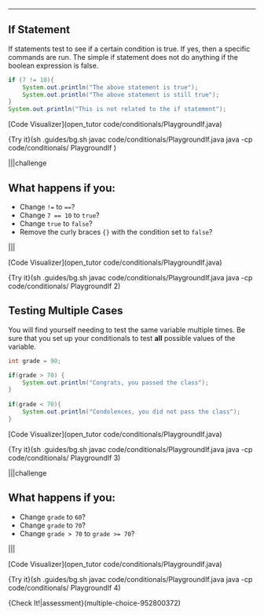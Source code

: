 ---

## If Statement

If statements test to see if a certain condition is true. If yes, then a specific commands are run. The simple if statement does not do anything if the boolean expression is false.

```java
if (7 != 10){
    System.out.println("The above statement is true");
    System.out.println("The above statement is still true");
}
System.out.println("This is not related to the if statement");
```

[Code Visualizer](open_tutor code/conditionals/PlaygroundIf.java)

{Try it}(sh .guides/bg.sh javac code/conditionals/PlaygroundIf.java java -cp code/conditionals/ PlaygroundIf )

|||challenge
## What happens if you:
* Change `!=` to `==`?
* Change `7 == 10` to `true`?
* Change `true` to `false`?
* Remove the curly braces `{}` with the condition set to `false`?

|||

[Code Visualizer](open_tutor code/conditionals/PlaygroundIf.java)

{Try it}(sh .guides/bg.sh javac code/conditionals/PlaygroundIf.java java -cp code/conditionals/ PlaygroundIf 2)

## Testing Multiple Cases

You will find yourself needing to test the same variable multiple times. Be sure that you set up your conditionals to test **all** possible values of the variable.

```java
int grade = 90;

if(grade > 70) {
    System.out.println("Congrats, you passed the class");
}
    
if(grade < 70){
    System.out.println("Condolences, you did not pass the class");
}
```

[Code Visualizer](open_tutor code/conditionals/PlaygroundIf.java)

{Try it}(sh .guides/bg.sh javac code/conditionals/PlaygroundIf.java java -cp code/conditionals/ PlaygroundIf 3)

|||challenge
## What happens if you:
* Change `grade` to `60`?
* Change `grade` to `70`?
* Change `grade > 70` to `grade >= 70`?

|||

[Code Visualizer](open_tutor code/conditionals/PlaygroundIf.java)

{Try it}(sh .guides/bg.sh javac code/conditionals/PlaygroundIf.java java -cp code/conditionals/ PlaygroundIf 4)

{Check It!|assessment}(multiple-choice-952800372)
